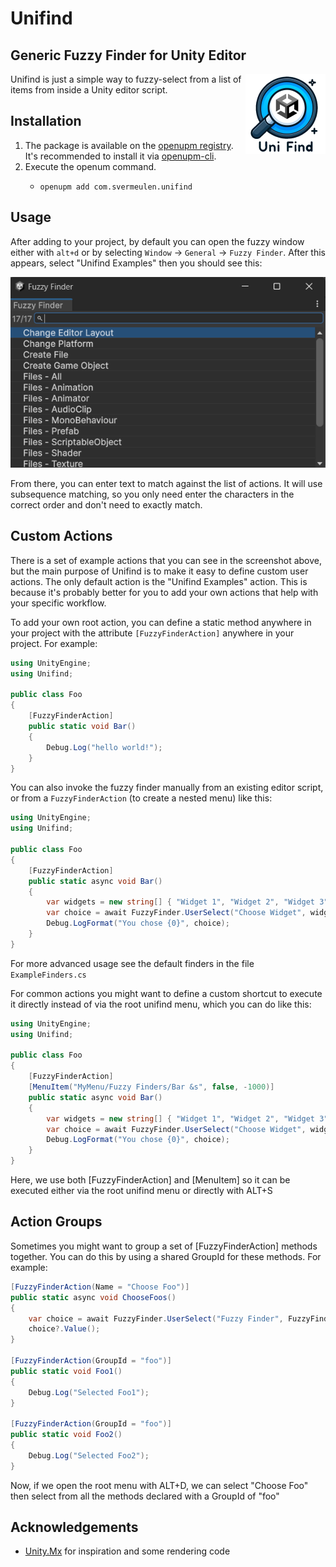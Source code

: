 
# Unifind

## Generic Fuzzy Finder for Unity Editor

<img align="right" width="128" height="128" src="logo.png">

Unifind is just a simple way to fuzzy-select from a list of items from inside a Unity editor script.

Installation
---

1. The package is available on the [openupm registry](https://openupm.com). It's recommended to install it via [openupm-cli](https://github.com/openupm/openupm-cli).
2. Execute the openum command.
    - ```
      openupm add com.svermeulen.unifind
      ```

Usage
---

After adding to your project, by default you can open the fuzzy window either with `alt+d` or by selecting `Window` -> `General` -> `Fuzzy Finder`.  After this appears, select "Unifind Examples" then you should see this:

<img src="screenshot.png?raw=true" alt="Unifind Screenshot"/>

From there, you can enter text to match against the list of actions.  It will use subsequence matching, so you only need enter the characters in the correct order and don't need to exactly match.

Custom Actions
---

There is a set of example actions that you can see in the screenshot above, but the main purpose of Unifind is to make it easy to define custom user actions.  The only default action is the "Unifind Examples" action.  This is because it's probably better for you to add your own actions that help with your specific workflow.

To add your own root action, you can define a static method anywhere in your project with the attribute `[FuzzyFinderAction]` anywhere in your project.  For example:

```csharp
using UnityEngine;
using Unifind;

public class Foo
{
    [FuzzyFinderAction]
    public static void Bar()
    {
        Debug.Log("hello world!");
    }
}
```

You can also invoke the fuzzy finder manually from an existing editor script, or from a `FuzzyFinderAction` (to create a nested menu) like this:

```csharp
using UnityEngine;
using Unifind;

public class Foo
{
    [FuzzyFinderAction]
    public static async void Bar()
    {
        var widgets = new string[] { "Widget 1", "Widget 2", "Widget 3" };
        var choice = await FuzzyFinder.UserSelect("Choose Widget", widgets);
        Debug.LogFormat("You chose {0}", choice);
    }
}
```

For more advanced usage see the default finders in the file `ExampleFinders.cs`

For common actions you might want to define a custom shortcut to execute it directly instead of via the root unifind menu, which you can do like this:

```csharp
using UnityEngine;
using Unifind;

public class Foo
{
    [FuzzyFinderAction]
    [MenuItem("MyMenu/Fuzzy Finders/Bar &s", false, -1000)]
    public static async void Bar()
    {
        var widgets = new string[] { "Widget 1", "Widget 2", "Widget 3" };
        var choice = await FuzzyFinder.UserSelect("Choose Widget", widgets);
        Debug.LogFormat("You chose {0}", choice);
    }
}
```

Here, we use both [FuzzyFinderAction] and [MenuItem] so it can be executed either via the root unifind menu or directly with ALT+S

Action Groups
---

Sometimes you might want to group a set of [FuzzyFinderAction] methods together.  You can do this by using a shared GroupId for these methods.  For example:

```csharp
[FuzzyFinderAction(Name = "Choose Foo")]
public static async void ChooseFoos()
{
    var choice = await FuzzyFinder.UserSelect("Fuzzy Finder", FuzzyFinder.GenerateEntriesForGroup("foo"));
    choice?.Value();
}

[FuzzyFinderAction(GroupId = "foo")]
public static void Foo1()
{
    Debug.Log("Selected Foo1");
}

[FuzzyFinderAction(GroupId = "foo")]
public static void Foo2()
{
    Debug.Log("Selected Foo2");
}
```

Now, if we open the root menu with ALT+D, we can select "Choose Foo" then select from all the methods declared with a GroupId of "foo"

Acknowledgements
---

* [Unity.Mx](https://github.com/jcs090218/Unity.Mx) for inspiration and some rendering code

